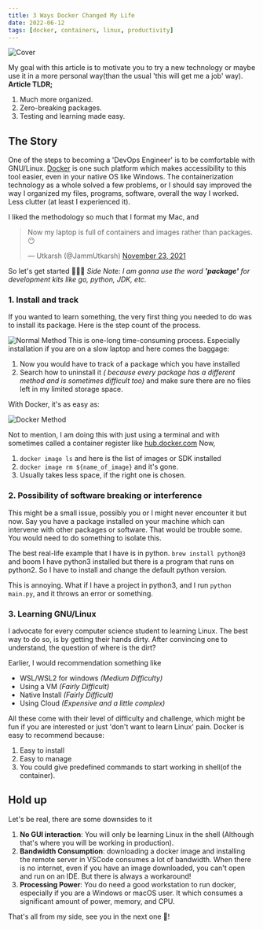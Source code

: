 ```yaml
---
title: 3 Ways Docker Changed My Life
date: 2022-06-12
tags: [docker, containers, linux, productivity]
---
```


![Cover](/images/1_cover.png)

My goal with this article is to motivate you to try a new technology or maybe use it in a more personal way(than the usual 'this will get me a job' way).
**Article TLDR;**

1. Much more organized.
2. Zero-breaking packages.
3. Testing and learning made easy.

## **The Story**

One of the steps to becoming a 'DevOps Engineer' is to be comfortable with GNU/Linux. [Docker](https://www.docker.com/) is one such platform which makes accessibility to this tool easier, even in your native OS like Windows. The containerization technology as a whole solved a few problems, or I should say improved the way I organized my files, programs, software, overall the way I worked. Less clutter (at least I experienced it).

I liked the methodology so much that I format my Mac, and

<blockquote class="twitter-tweet" data-theme="light"><p lang="en" dir="ltr">Now my laptop is full of containers and images rather than packages. 😶</p>&mdash; Utkarsh (@JammUtkarsh) <a href="https://twitter.com/JammUtkarsh/status/1463160276828700685?ref_src=twsrc%5Etfw">November 23, 2021</a></blockquote> <script async src="https://platform.twitter.com/widgets.js" charset="utf-8"></script>

So let's get started 🏁🏁🏁
*Side Note: I am gonna use the word **'package'** for development kits like go, python, JDK, etc.*

### 1. Install and track

If you wanted to learn something, the very first thing you needed to do was to install its package.
Here is the step count of the process.

![Normal Method](/images/1_normalMethod.png)
This is one-long time-consuming process. Especially installation if you are on a slow laptop and here comes the baggage:

1. Now you would have to track of a package which you have installed
2. Search how to uninstall it *( because every package has a different method and is sometimes difficult too)* and make sure there are no files left in my limited storage space.

With Docker, it's as easy as:

![Docker Method](/images/1_dockerMethod.png)

Not to mention, I am doing this with just using a terminal and with sometimes called a container register like [hub.docker.com](http://hub.docker.com/) Now,

1. `docker image ls` and here is the list of images or SDK installed
2. `docker image rm ${name_of_image}` and it's gone.
3. Usually takes less space, if the right one is chosen.

### 2. Possibility of software breaking or interference

This might be a small issue, possibly you or I might never encounter it but now. Say you have a package installed on your machine which can intervene with other packages or software. That would be trouble some. You would need to do something to isolate this.

The best real-life example that I have  is in python. `brew install python@3` and boom I have python3 installed but there is a program that runs on python2. So I have to install and change the default python version.

This is annoying. What if I have a project in python3, and I run `python main.py`, and it throws an error or something.

### 3. Learning GNU/Linux

I advocate for every computer science student to learning Linux. The best way to do so, is by getting their hands dirty. After convincing one to understand, the question of where is the dirt?

Earlier, I would recommendation something like

- WSL/WSL2 for windows *(Medium Difficulty)*
- Using a VM *(Fairly Difficult)*
- Native Install *(Fairly Difficult)*
- Using Cloud *(Expensive and a little complex)*

All these come with their level of difficulty and challenge, which might be fun if you are interested or just 'don't want to learn Linux' pain.
Docker is easy to recommend because:

1. Easy to install
2. Easy to manage
3. You could give predefined commands to start working in shell(of the container).

## Hold up

Let's be real, there are some downsides to it

1. **No GUI interaction**: You will only be learning Linux in the shell (Although that's where you will be working in production).
2. **Bandwidth Consumption**: downloading a docker image and installing the remote server in VSCode consumes a lot of bandwidth. When there is no internet, even if you have an image downloaded, you can't open and run on an IDE. But there is always a workaround!
3. **Processing Power**: You do need a good workstation to run docker, especially if you are a Windows or macOS user. It which consumes a significant amount of power, memory, and CPU.

That's all from my side, see you in the next one 🚀!
